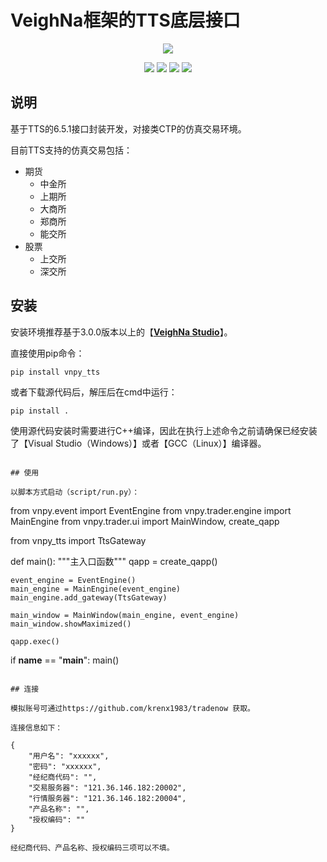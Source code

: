 # VeighNa框架的TTS底层接口

<p align="center">
  <img src ="https://vnpy.oss-cn-shanghai.aliyuncs.com/vnpy-logo.png"/>
</p>

<p align="center">
    <img src ="https://img.shields.io/badge/version-6.5.1.2-blueviolet.svg"/>
    <img src ="https://img.shields.io/badge/platform-windows|linux-yellow.svg"/>
    <img src ="https://img.shields.io/badge/python-3.7|3.8|3.9|3.10-blue.svg"/>
    <img src ="https://img.shields.io/github/license/vnpy/vnpy.svg?color=orange"/>
</p>

## 说明

基于TTS的6.5.1接口封装开发，对接类CTP的仿真交易环境。

目前TTS支持的仿真交易包括：

- 期货
    - 中金所
    - 上期所
    - 大商所
    - 郑商所
    - 能交所
- 股票
    - 上交所
    - 深交所

## 安装

安装环境推荐基于3.0.0版本以上的【[**VeighNa Studio**](https://www.vnpy.com)】。

直接使用pip命令：

```
pip install vnpy_tts
```


或者下载源代码后，解压后在cmd中运行：

```
pip install .
```

使用源代码安装时需要进行C++编译，因此在执行上述命令之前请确保已经安装了【Visual Studio（Windows）】或者【GCC（Linux）】编译器。
```

## 使用

以脚本方式启动（script/run.py）：

```
from vnpy.event import EventEngine
from vnpy.trader.engine import MainEngine
from vnpy.trader.ui import MainWindow, create_qapp

from vnpy_tts import TtsGateway


def main():
    """主入口函数"""
    qapp = create_qapp()

    event_engine = EventEngine()
    main_engine = MainEngine(event_engine)
    main_engine.add_gateway(TtsGateway)
    
    main_window = MainWindow(main_engine, event_engine)
    main_window.showMaximized()

    qapp.exec()


if __name__ == "__main__":
    main()
```

## 连接

模拟账号可通过https://github.com/krenx1983/tradenow 获取。

连接信息如下：

{
    "用户名": "xxxxxx",
    "密码": "xxxxxx",
    "经纪商代码": "",
    "交易服务器": "121.36.146.182:20002",
    "行情服务器": "121.36.146.182:20004",
    "产品名称": "",
    "授权编码": ""
}

经纪商代码、产品名称、授权编码三项可以不填。
